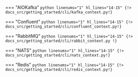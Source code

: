 === "AIOKafka"
    ```python linenums="1" hl_lines="14-15"
    {!> docs_src/getting_started/cli/kafka_context.py!}
    ```

=== "Confluent"
    ```python linenums="1" hl_lines="14-15"
    {!> docs_src/getting_started/cli/confluent_context.py!}
    ```

=== "RabbitMQ"
    ```python linenums="1" hl_lines="14-15"
    {!> docs_src/getting_started/cli/rabbit_context.py !}
    ```

=== "NATS"
    ```python linenums="1" hl_lines="14-15"
    {!> docs_src/getting_started/cli/nats_context.py!}
    ```

=== "Redis"
    ```python linenums="1" hl_lines="14-15"
    {!> docs_src/getting_started/cli/redis_context.py!}
    ```
